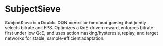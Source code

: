 # SubjectSieve
SubjectSieve is a Double-DQN controller for cloud gaming that jointly selects bitrate and FPS. Optimizes a QoE-driven reward, enforces bitrate-first under low QoE, and uses action masking/hysteresis, replay, and target networks for stable, sample-efficient adaptation.
